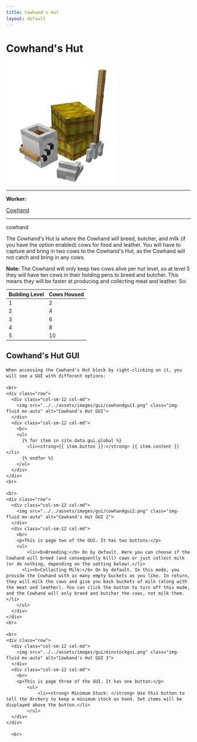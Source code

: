 ```yaml
---
title: Cowhand's Hut
layout: default
---
```

# Cowhand's Hut

<div class="infobox box text-center">
    <img src="../../assets/images/buildings/cowhand.png" alt="Cowhand's Hut" />
    <hr />
    <div class="row section-text text-left">
        <div class="col">
        <p><strong>Worker:</strong></p>
        </div>
        <div class="col">
        <p><a href="../workers/cowhand">Cowhand</a></p>
        </div>
    </div>
    <hr />
    <recipe>cowhand</recipe>
</div>

The Cowhand's Hut is where the Cowhand will breed, butcher, and milk (if you have the option enabled) cows for food and leather. You will have to capture and bring in two cows to the Cowhand's Hut, as the Cowhand will not catch and bring in any cows.

**Note:** The Cowhand will only keep two cows alive per hut level, so at level 5 they will have ten cows in their holding pens to breed and butcher. This means they will be faster at producing and collecting meat and leather. So:


| Building Level | Cows Housed |
| ----- | ----- |
| 1 | 2 |
| 2 | 4 |
| 3 | 6 |
| 4 | 8 |
| 5 | 10 |  


## Cowhand's Hut GUI

<div class="row">
  <div class="col">
    
    When accessing the Cowhand's Hut block by right-clicking on it, you will see a GUI with different options:

    <br>
    <div class="row">
      <div class="col-sm-12 col-md">
        <img src="../../assets/images/gui/cowhandgui1.png" class="img-fluid mx-auto" alt="Cowhand's Hut GUI">
      </div>
      <div class="col-sm-12 col-md">
        <br>
        <ul>
          {% for item in site.data.gui.global %}
            <li><strong>{{ item.button }}:</strong> {{ item.content }}</li>
          {% endfor %}
        </ul>
      </div>
    </div>
    <br>

    <br>
    <div class="row">
      <div class="col-sm-12 col-md">
        <img src="../../assets/images/gui/cowhandgui2.png" class="img-fluid mx-auto" alt="Cowhand's Hut GUI 2">
      </div>
      <div class="col-sm-12 col-md">
        <br>
        <p>This is page two of the GUI. It has two buttons:</p>
        <ul>
            <li><b>Breeding:</b> On by default. Here you can choose if the Cowhand will breed (and consequently kill) cows or just collect milk (or do nothing, depending on the setting below).</li>
          <li><b>Collecting Milk:</b> On by default. In this mode, you provide the Cowhand with as many empty buckets as you like. In return, they will milk the cows and give you back buckets of milk (along with the meat and leather). You can click the button to turn off this mode, and the Cowhand will only breed and butcher the cows, not milk them.</li>
        </ul>
      </div>
    </div>
    <br>

    <br>
    <div class="row">
      <div class="col-sm-12 col-md">
        <img src="../../assets/images/gui/minstockgui.png" class="img-fluid mx-auto" alt="Cowhand's Hut GUI 3">
      </div>
      <div class="col-sm-12 col-md">
        <br>
        <p>This is page three of the GUI. It has one button:</p>
            <ul>
                <li><strong> Minimum Stock: </strong> Use this button to tell the Archery to keep a minimum stock on hand. Set items will be displayed above the button.</li>
            </ul>
      </div>
    </div>  
      
      <br>
  </div>
</div>
